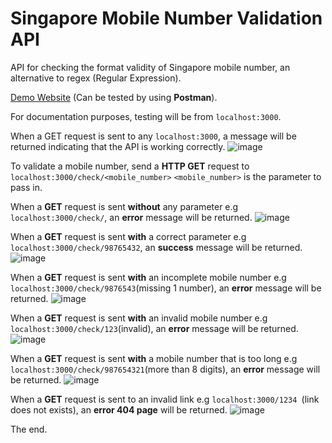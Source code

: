 # Singapore Mobile Number Validation API

API for checking the format validity of Singapore mobile number, an alternative to regex (Regular Expression).

[Demo Website](https://sgmv-api.kevinlem0n.repl.co/) (Can be tested by using **Postman**).

For documentation purposes, testing will be from `localhost:3000`.

When a GET request is sent to any `localhost:3000`, a message will be returned indicating that the API is working correctly.
![image](https://user-images.githubusercontent.com/126497052/222047180-01e231e6-1e76-464c-98ad-69f42430dd6b.png)

To validate a mobile number, send a **HTTP GET** request to `localhost:3000/check/<mobile_number>`
`<mobile_number>` is the parameter to pass in.

When a **GET** request is sent **without** any parameter e.g `localhost:3000/check/`, an **error** message will be returned.
![image](https://user-images.githubusercontent.com/126497052/222047349-d2a44e48-b20b-4c62-901c-db7d45c8cffd.png)

When a **GET** request is sent **with** a correct parameter e.g `localhost:3000/check/98765432`, an **success** message will be returned.
![image](https://user-images.githubusercontent.com/126497052/222047755-c17f68c1-2791-4725-8749-da895e90221e.png)

When a **GET** request is sent **with** an incomplete mobile number e.g `localhost:3000/check/9876543`(missing 1 number), an **error** message will be returned.
![image](https://user-images.githubusercontent.com/126497052/222048071-f9beab76-38fd-4117-9625-3179c79b979b.png)

When a **GET** request is sent **with** an invalid mobile number e.g `localhost:3000/check/123`(invalid), an **error** message will be returned.
![image](https://user-images.githubusercontent.com/126497052/222049038-f89f91b0-e340-4a5e-aaeb-84a5f8752897.png)

When a **GET** request is sent **with** a mobile number that is too long e.g `localhost:3000/check/987654321`(more than 8 digits), an **error** message will be returned.
![image](https://user-images.githubusercontent.com/126497052/222048910-5350bc7c-e969-4862-b3f7-02afc6a593a1.png)

When a **GET** request is sent to an invalid link e.g `localhost:3000/1234 `(link does not exists), an **error 404 page** will be returned.
![image](https://user-images.githubusercontent.com/126497052/222050277-86de65f0-0e00-41a9-9050-f070135c67e4.png)

The end.
